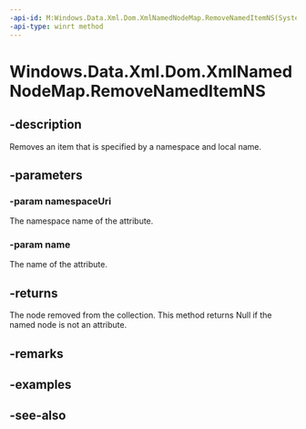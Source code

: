 ----api-id: M:Windows.Data.Xml.Dom.XmlNamedNodeMap.RemoveNamedItemNS(System.Object,System.String)
-api-type: winrt method
---<!-- Method syntaxpublic Windows.Data.Xml.Dom.IXmlNode RemoveNamedItemNS(System.Object namespaceUri, System.String name)--># Windows.Data.Xml.Dom.XmlNamedNodeMap.RemoveNamedItemNS## -descriptionRemoves an item that is specified by a namespace and local name.## -parameters### -param namespaceUriThe namespace name of the attribute.### -param nameThe name of the attribute.## -returnsThe node removed from the collection. This method returns Null if the named node is not an attribute.## -remarks## -examples## -see-also